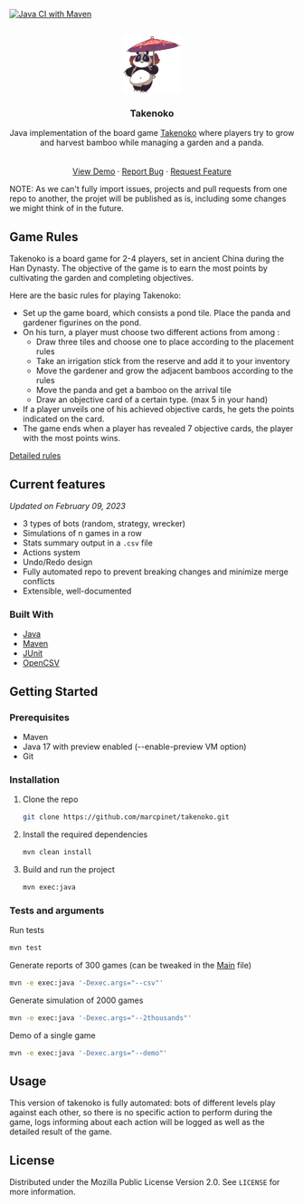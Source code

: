 <!-- PROJECT SHIELDS -->
<!--
*** I'm using markdown "reference style" links for readability.
*** Reference links are enclosed in brackets [ ] instead of parentheses ( ).
*** See the bottom of this document for the declaration of the reference variables
*** for contributors-url, forks-url, etc. This is an optional, concise syntax you may use.
*** https://www.markdownguide.org/basic-syntax/#reference-style-links
[//]: # ([![Contributors][contributors-shield]][contributors-url])
[//]: # ([![Forks][forks-shield]][forks-url])
[//]: # ([![Stargazers][stars-shield]][stars-url])
[//]: # ([![Issues][issues-shield]][issues-url])
[//]: # ([![MIT License][license-shield]][license-url])
[//]: # ([![LinkedIn][linkedin-shield]][linkedin-url]-->

[![Java CI with Maven](https://github.com/marcpinet/takenoko/actions/workflows/autotest.yml/badge.svg)](https://github.com/marcpinet/takenoko/actions)

<!-- PROJECT LOGO -->
<br />
<div align="center">
<a href="https://github.com/marcpinet/takenoko">
<img src="./readme-data/takenoko.png" alt="Logo" width="100" height="100"-->

</a>

<h3 align="center">Takenoko</h3>

  <p align="center">Java implementation of the board game  <a href="https://fr.wikipedia.org/wiki/Takenoko">Takenoko</a> where players try to grow and harvest bamboo while managing a garden and a panda.
    <br />
    <br />
    <br />
    <a href="https://github.com/marcpinet/takenoko">View Demo</a>
    ·
    <a href="https://github.com/marcpinet/takenoko/issues">Report Bug</a>
    ·
    <a href="https://github.com/marcpinet/takenoko/issues">Request Feature</a>
  </p>
</div>

NOTE: As we can't fully import issues, projects and pull requests from one repo to another, the projet will be published as is, including some changes we might think of in the future.

<!-- ABOUT THE PROJECT -->

## Game Rules

Takenoko is a board game for 2-4 players, set in ancient China during the Han Dynasty. The objective of the game is to
earn the most points by cultivating the garden and completing objectives.

Here are the basic rules for playing Takenoko:

- Set up the game board, which consists a pond tile. Place the panda and gardener figurines on the pond.
- On his turn, a player must choose two different actions from among :
  - Draw three tiles and choose one to place according to the placement rules
  - Take an irrigation stick from the reserve and add it to your inventory
  - Move the gardener and grow the adjacent bamboos according to the rules
  - Move the panda and get a bamboo on the arrival tile
  - Draw an objective card of a certain type. (max 5 in your hand)
- If a player unveils one of his achieved objective cards, he gets the points indicated on the card.
- The game ends when a player has revealed 7 objective cards, the player with the most points wins.

<a href="./readme-data/takenoko.pdf">Detailed rules</a>

## Current features

*Updated on February 09, 2023*

* 3 types of bots (random, strategy, wrecker)
* Simulations of n games in a row
* Stats summary output in a `.csv` file
* Actions system
* Undo/Redo design
* Fully automated repo to prevent breaking changes and minimize merge conflicts
* Extensible, well-documented

### Built With

* [Java](https://www.java.com/fr/)
* [Maven](https://maven.apache.org/)
* [JUnit](https://junit.org/junit5/)
* [OpenCSV](https://mvnrepository.com/artifact/com.opencsv/opencsv/)

<!-- GETTING STARTED -->

## Getting Started

### Prerequisites

* Maven
* Java 17 with preview enabled (--enable-preview VM option)
* Git

### Installation

1. Clone the repo

   ```sh
   git clone https://github.com/marcpinet/takenoko.git
   ```
2. Install the required dependencies

   ```sh
   mvn clean install
   ```
3. Build and run the project

   ```sh
   mvn exec:java
   ```

### Tests and arguments

Run tests

```sh
mvn test
```

Generate reports of 300 games (can be tweaked in the [Main](src/main/java/takenoko/main/Main.java) file)

```sh
mvn -e exec:java '-Dexec.args="--csv"'
```

Generate simulation of 2000 games

```sh
mvn -e exec:java '-Dexec.args="--2thousands"'
```

Demo of a single game

```sh
mvn -e exec:java '-Dexec.args="--demo"'
```

<!-- USAGE EXAMPLES -->

## Usage

This version of takenoko is fully automated: bots of different levels play against each other, so there is no specific
action to perform during the game, logs informing about each action will be logged as well as the detailed result of the
game.

<!-- LICENSE -->

## License

Distributed under the Mozilla Public License Version 2.0. See `LICENSE` for more information.

<!-- MARKDOWN LINKS & IMAGES -->
<!-- https://www.markdownguide.org/basic-syntax/#reference-style-links
[contributors-shield]: https://img.shields.io/github/contributors/marcpinet/takenoko.svg?style=for-the-badge
[contributors-url]: https://github.com/marcpinet/takenoko/graphs/contributors
[forks-shield]: https://img.shields.io/github/forks/marcpinet/takenoko.svg?style=for-the-badge
[forks-url]: https://github.com/marcpinet/takenoko/network/members
[stars-shield]: https://img.shields.io/github/stars/marcpinet/takenoko.svg?style=for-the-badge
[stars-url]: https://github.com/marcpinet/takenoko/stargazers
[issues-shield]: https://img.shields.io/github/issues/marcpinet/takenoko.svg?style=for-the-badge
[issues-url]: https://github.com/marcpinet/takenoko/issues
[license-shield]: https://img.shields.io/github/license/marcpinet/takenoko.svg?style=for-the-badge
[license-url]: https://github.com/marcpinet/takenoko/blob/master/LICENSE.txt
[linkedin-shield]: https://img.shields.io/badge/-LinkedIn-black.svg?style=for-the-badge&logo=linkedin&colorB=555
[linkedin-url]: https://linkedin.com/in/linkedin_usern-->
